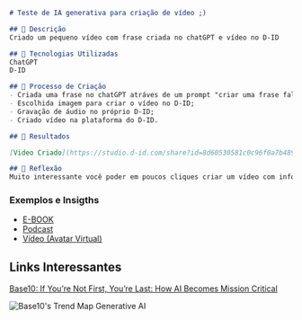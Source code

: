 ```markdown
# Teste de IA generativa para criação de vídeo ;)

## 📒 Descrição
Criado um pequeno vídeo com frase criada no chatGPT e vídeo no D-ID

## 🤖 Tecnologias Utilizadas
ChatGPT
D-ID

## 🧐 Processo de Criação
- Criada uma frase no chatGPT atráves de um prompt "criar uma frase falando sobre IA generativas";
- Escolhida imagem para criar o vídeo no D-ID;
- Gravação de áudio no próprio D-ID;
- Criado vídeo na plataforma do D-ID.

## 🚀 Resultados

[Video Criado](https://studio.d-id.com/share?id=8d60530581c0c96f0a7b4893f4819d89&utm_source=copy)

## 💭 Reflexão 
Muito interessante você poder em poucos cliques criar um vídeo com informações tão relevantes.
```

### Exemplos e Insigths

- [E-BOOK](/exemplos/E-BOOK.md)
- [Podcast](/exemplos/PODCAST.md)
- [Vídeo (Avatar Virtual)](/exemplos/VIDEO.md)

## Links Interessantes

[Base10: If You’re Not First, You’re Last: How AI Becomes Mission Critical](https://base10.vc/post/generative-ai-mission-critical/)

![Base10's Trend Map Generative AI](https://github.com/digitalinnovationone/lab-natty-or-not/assets/730492/f4df26e8-f8f7-4419-8252-c69d73ea930c)
